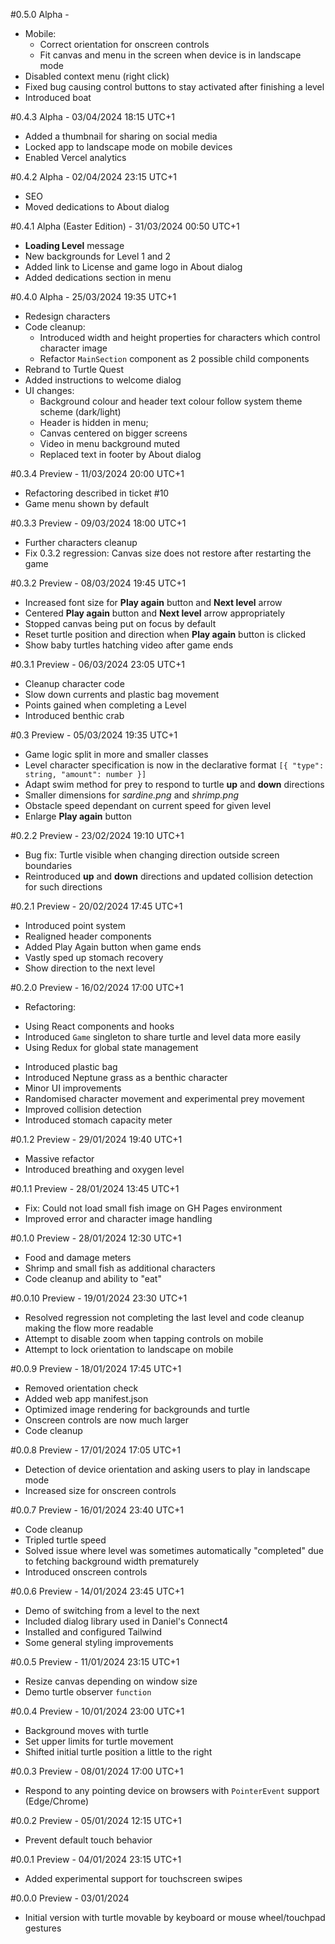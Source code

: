 #0.5.0 Alpha -
* Mobile:
    - Correct orientation for onscreen controls
    - Fit canvas and menu in the screen when device is in landscape mode
* Disabled context menu (right click)
* Fixed bug causing control buttons to stay activated after finishing a level
* Introduced boat

#0.4.3 Alpha - 03/04/2024 18:15 UTC+1
* Added a thumbnail for sharing on social media
* Locked app to landscape mode on mobile devices
* Enabled Vercel analytics

#0.4.2 Alpha - 02/04/2024 23:15 UTC+1
* SEO
* Moved dedications to About dialog

#0.4.1 Alpha (Easter Edition) - 31/03/2024 00:50 UTC+1
* **Loading Level** message
* New backgrounds for Level 1 and 2
* Added link to License and game logo in About dialog
* Added dedications section in menu

#0.4.0 Alpha - 25/03/2024 19:35 UTC+1
* Redesign characters
* Code cleanup:
    - Introduced width and height properties for characters which control character image
    - Refactor ``MainSection`` component as 2 possible child components
* Rebrand to Turtle Quest
* Added instructions to welcome dialog
* UI changes:
    - Background colour and header text colour follow system theme scheme (dark/light)
    - Header is hidden in menu;
    - Canvas centered on bigger screens
    - Video in menu background muted
    - Replaced text in footer by About dialog

#0.3.4 Preview - 11/03/2024 20:00 UTC+1
* Refactoring described in ticket #10
* Game menu shown by default

#0.3.3 Preview - 09/03/2024 18:00 UTC+1
* Further characters cleanup
* Fix 0.3.2 regression: Canvas size does not restore after restarting the game

#0.3.2 Preview - 08/03/2024 19:45 UTC+1
* Increased font size for **Play again** button and **Next level** arrow
* Centered **Play again** button and **Next level** arrow appropriately
* Stopped canvas being put on focus by default
* Reset turtle position and direction when **Play again** button is clicked
* Show baby turtles hatching video after game ends

#0.3.1 Preview - 06/03/2024 23:05 UTC+1
* Cleanup character code
* Slow down currents and plastic bag movement
* Points gained when completing a Level
* Introduced benthic crab

#0.3 Preview - 05/03/2024 19:35 UTC+1
* Game logic split in more and smaller classes
* Level character specification is now in the declarative format ``[{ "type": string, "amount": number }]``
* Adapt swim method for prey to respond to turtle **up** and **down** directions
* Smaller dimensions for *sardine.png* and *shrimp.png*
* Obstacle speed dependant on current speed for given level
* Enlarge **Play again** button

#0.2.2 Preview - 23/02/2024 19:10 UTC+1
* Bug fix: Turtle visible when changing direction outside screen boundaries
* Reintroduced **up** and **down** directions and updated collision detection for such directions

#0.2.1 Preview - 20/02/2024 17:45 UTC+1
* Introduced point system
* Realigned header components
* Added Play Again button when game ends
* Vastly sped up stomach recovery
* Show direction to the next level

#0.2.0 Preview - 16/02/2024 17:00 UTC+1
* Refactoring:
 - Using React components and hooks
 - Introduced `Game` singleton to share turtle and level data more easily
 - Using Redux for global state management
* Introduced plastic bag
* Introduced Neptune grass as a benthic character
* Minor UI improvements
* Randomised character movement and experimental prey movement
* Improved collision detection
* Introduced stomach capacity meter

#0.1.2 Preview - 29/01/2024 19:40 UTC+1
* Massive refactor
* Introduced breathing and oxygen level

#0.1.1 Preview - 28/01/2024 13:45 UTC+1
* Fix: Could not load small fish image on GH Pages environment
* Improved error and character image handling

#0.1.0 Preview - 28/01/2024 12:30 UTC+1
* Food and damage meters
* Shrimp and small fish as additional characters
* Code cleanup and ability to "eat"

#0.0.10 Preview - 19/01/2024 23:30 UTC+1
* Resolved regression not completing the last level and code cleanup making the flow more readable
* Attempt to disable zoom when tapping controls on mobile
* Attempt to lock orientation to landscape on mobile

#0.0.9 Preview - 18/01/2024 17:45 UTC+1
* Removed orientation check
* Added web app manifest.json
* Optimized image rendering for backgrounds and turtle
* Onscreen controls are now much larger
* Code cleanup

#0.0.8 Preview - 17/01/2024 17:05 UTC+1
* Detection of device orientation and asking users to play in landscape mode
* Increased size for onscreen controls

#0.0.7 Preview - 16/01/2024 23:40 UTC+1
* Code cleanup
* Tripled turtle speed
* Solved issue where level was sometimes automatically "completed" due to fetching background width prematurely
* Introduced onscreen controls

#0.0.6 Preview - 14/01/2024 23:45 UTC+1
* Demo of switching from a level to the next
* Included dialog library used in Daniel's Connect4
* Installed and configured Tailwind
* Some general styling improvements

#0.0.5 Preview - 11/01/2024 23:15 UTC+1
* Resize canvas depending on window size
* Demo turtle observer `function`

#0.0.4 Preview - 10/01/2024 23:00 UTC+1
* Background moves with turtle
* Set upper limits for turtle movement
* Shifted initial turtle position a little to the right

#0.0.3 Preview - 08/01/2024 17:00 UTC+1
* Respond to any pointing device on browsers with `PointerEvent` support (Edge/Chrome)

#0.0.2 Preview - 05/01/2024 12:15 UTC+1
* Prevent default touch behavior

#0.0.1 Preview - 04/01/2024 23:15 UTC+1
* Added experimental support for touchscreen swipes

#0.0.0 Preview - 03/01/2024
* Initial version with turtle movable by keyboard or mouse wheel/touchpad gestures